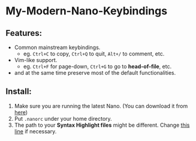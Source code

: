 # My-Modern-Nano-Keybindings

## Features:

- Common mainstream keybindings.
  - eg. `Ctrl+C` to copy, `Ctrl+Q` to quit, `Alt+/` to comment, etc.
- Vim-like support.
  - eg. `Ctrl+F` for page-down, `Ctrl+G` to go to **head-of-file**, etc.
- and at the same time preserve most of the default functionalities.

## Install:

1. Make sure you are running the latest Nano. (You can download it from [here](https://www.nano-editor.org/))
2. Put `.nanorc` under your home directory.
3. The path to your **Syntax Highlight files** might be different. Change [this line](https://github.com/davidhcefx/My-Modern-Nano-Keybindings/blob/master/.nanorc#L2) if necessary.
